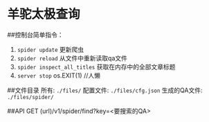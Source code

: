 # 羊驼太极查询
##控制台简单指令：
1. `spider update` 更新爬虫
2. `spider reload` 从文件中重新读取qa文件
3. `spider inspect_all_titles` 获取在内存中的全部文章标题
4. `server stop` os.EXIT(1) //人懒

##文件目录
所有: `./files/`
配置文件: `./files/cfg.json`
生成的QA文件: `./files/spider/`


##API
GET 
(url)/v1/spider/find?key=<要搜索的QA>
